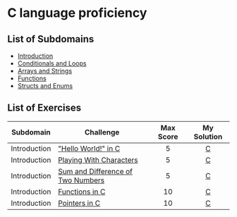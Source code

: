 # C language proficiency

## List of Subdomains
- [Introduction](Introduction)
- [Conditionals and Loops](ConditionalsAndLoops)
- [Arrays and Strings](ArraysAndStrings)
- [Functions](Functions)
- [Structs and Enums](StructsAndEnums)

## List of Exercises
| Subdomain | Challenge | Max Score | My Solution |
|---|---|:---:|:---:|
| Introduction | ["Hello World!" in C](https://www.hackerrank.com/challenges/hello-world-c/)| 5 |[C](Introduction/hello-world-c.c) |
| Introduction | [Playing With Characters](https://www.hackerrank.com/challenges/playing-with-characters/)| 5 |[C](Introduction/playing-with-characters.c) |
| Introduction | [Sum and Difference of Two Numbers](https://www.hackerrank.com/challenges/sum-numbers-c/)| 5 |[C](Introduction/sum-diff-two-numbers.c) |
| Introduction | [Functions in C](https://www.hackerrank.com/challenges/functions-in-c/)| 10 |[C](Introduction/functions.c) |
| Introduction | [Pointers in C](https://www.hackerrank.com/challenges/pointer-in-c/)| 10 |[C](Introduction/pointers.c) |

<!-- | Subdmain | [ExerciseName]()| 10 |[C]() | -->
